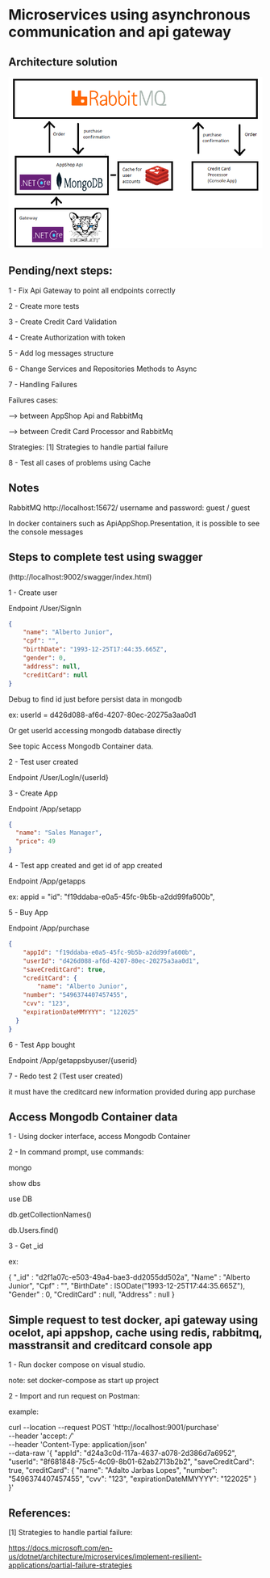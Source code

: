 

# Microservices using asynchronous communication and api gateway


## Architecture solution

<p align="center">
  <img src="https://github.com/RobertoFreireFerrazPassos/challenge_MicroService_Async/blob/master/appshop/modelagem.png?raw=true">
</p>


## Pending/next steps:

1 - Fix Api Gateway to point all endpoints correctly

2 - Create more tests

3 - Create Credit Card Validation 

4 - Create Authorization with token

5 - Add log messages structure 

6 - Change Services and Repositories Methods to Async

7 - Handling Failures

Failures cases:

--> between AppShop Api and RabbitMq

--> between Credit Card Processor and RabbitMq

Strategies: [1] Strategies to handle partial failure

8 - Test all cases of problems using Cache


## Notes

RabbitMQ
http://localhost:15672/
username and password: guest / guest

In docker containers such as ApiAppShop.Presentation, it is possible to see the console messages


## Steps to complete test using swagger 

(http://localhost:9002/swagger/index.html)

1 - Create user

Endpoint ​/User​/SignIn

```json
{
    "name": "Alberto Junior",
    "cpf": "",
    "birthDate": "1993-12-25T17:44:35.665Z",
    "gender": 0,
    "address": null,
    "creditCard": null
}
```

Debug to find id just before persist data in mongodb

ex: userId = d426d088-af6d-4207-80ec-20275a3aa0d1

Or get userId accessing mongodb database directly

See topic Access Mongodb Container data.

2 - Test user created

Endpoint /User/LogIn/{userId}

3 - Create App

Endpoint /App/setapp

```json
{
  "name": "Sales Manager",
  "price": 49
}
```

4 - Test app created and get id of app created

Endpoint /App/getapps

ex: appid = "id": "f19ddaba-e0a5-45fc-9b5b-a2dd99fa600b",


5 - Buy App

Endpoint /App/purchase

```json
{
    "appId": "f19ddaba-e0a5-45fc-9b5b-a2dd99fa600b",
    "userId": "d426d088-af6d-4207-80ec-20275a3aa0d1",
    "saveCreditCard": true,
    "creditCard": {
        "name": "Alberto Junior",
    "number": "5496374407457455",
    "cvv": "123",
    "expirationDateMMYYYY": "122025"
  }
}
```

6 - Test App bought

Endpoint /App/getappsbyuser/{userid}

7 - Redo test 2 (Test user created)

it must have the creditcard new information provided during app purchase

## Access Mongodb Container data

1 - Using docker interface, access Mongodb Container

2 - In command prompt, use commands:

mongo

show dbs

use DB

db.getCollectionNames()

db.Users.find()


3 - Get _id 

ex:

{ "_id" : "d2f1a07c-e503-49a4-bae3-dd2055dd502a", "Name" : "Alberto Junior", "Cpf" : "", "BirthDate" : ISODate("1993-12-25T17:44:35.665Z"), "Gender" : 0, "CreditCard" : null, "Address" : null }


## Simple request to test docker, api gateway using ocelot, api appshop, cache using redis, rabbitmq, masstransit and creditcard console app

1 - Run docker compose on visual studio.

note: set docker-compose as start up project

2 - Import and run request on Postman:

example:

curl --location --request POST 'http://localhost:9001/purchase' \
--header 'accept: */*' \
--header 'Content-Type: application/json' \
--data-raw '{
    "appId": "d24a3c0d-117a-4637-a078-2d386d7a6952",
    "userId": "8f681848-75c5-4c09-8b01-62ab2713b2b2",
    "saveCreditCard": true,
    "creditCard": {
        "name": "Adalto Jarbas Lopes",
        "number": "5496374407457455",
        "cvv": "123",
        "expirationDateMMYYYY": "122025"
    }
}'

## References:

[1] Strategies to handle partial failure:

https://docs.microsoft.com/en-us/dotnet/architecture/microservices/implement-resilient-applications/partial-failure-strategies